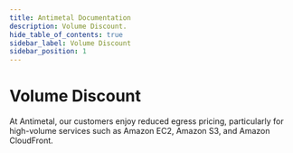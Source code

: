 ```yaml
---
title: Antimetal Documentation
description: Volume Discount.
hide_table_of_contents: true
sidebar_label: Volume Discount
sidebar_position: 1
---
```


# Volume Discount

At Antimetal, our customers enjoy reduced egress pricing, particularly for high-volume services such as Amazon EC2, Amazon S3, and Amazon CloudFront.
